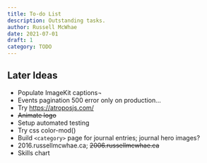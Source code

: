 ```yaml
---
title: To-do List
description: Outstanding tasks.
author: Russell McWhae
date: 2021-07-01
draft: 1
category: TODO
---
```


## Later Ideas

-   Populate ImageKit captions¬
-   Events pagination 500 error only on production…
-   Try https://atroposjs.com/
-   ~~Animate logo~~
-   Setup automated testing
-   Try css color-mod()
-   Build `<category>` page for journal entries; journal hero images?
-   2016.russellmcwhae.ca; ~~2006.russellmcwhae.ca~~
-   Skills chart
